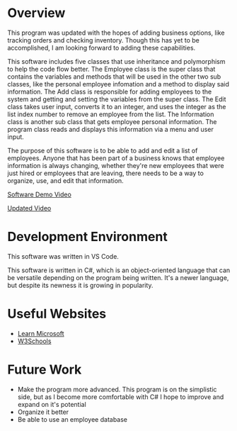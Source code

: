 # Overview

This program was updated with the hopes of adding business options, like tracking orders and checking inventory. Though this has yet to be accomplished, I am looking forward to adding these capabilities.

This software includes five classes that use inheritance and polymorphism to help the code flow better. The Employee class is the super class that contains the variables and methods that will be used in the other two sub classes, like the personal employee infomation and a method to display said information. The Add class is responsible for adding employees to the system and getting and setting the variables from the super class. The Edit class takes user input, converts it to an integer, and uses the integer as the list index number to remove an employee from the list. The Information class is another sub class that gets employee personal information. The program class reads and displays this information via a menu and user input.

The purpose of this software is to be able to add and edit a list of employees. Anyone that has been part of a business knows that employee information is always changing, whether they're new employees that were just hired or employees that are leaving, there needs to be a way to organize, use, and edit that information. 

[Software Demo Video](https://youtu.be/PVETDSszlEk)

[Updated Video](https://youtu.be/MpibRgfl5jM)

# Development Environment

This software was written in VS Code.

This software is written in C#, which is an object-oriented language that can be versatile depending on the program being written. It's a newer language, but despite its newness it is growing in popularity. 

# Useful Websites

- [Learn Microsoft](https://learn.microsoft.com/en-us/dotnet/csharp/)
- [W3Schools](https://www.w3schools.com/cs/index.php)

# Future Work

- Make the program more advanced. This program is on the simplistic side, but as I become more comfortable with C# I hope to improve and expand on it's potential
- Organize it better
- Be able to use an employee database

